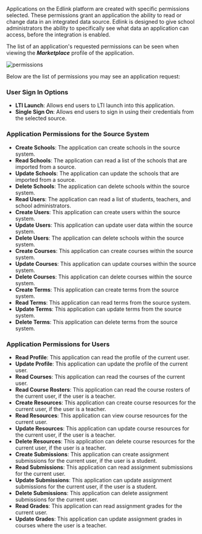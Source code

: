 Applications on the Edlink platform are created with specific permissions selected. These permissions grant an application the ability to read or change data in an integrated data source. Edlink is designed to give school administrators the ability to specifically see what data an application can access, before the integration is enabled.

The list of an application's requested permissions can be seen when viewing the ***Marketplace*** profile of the application.

![permissions](/documentation/media/dashboard/dev/application-permissions-school.jpg)

Below are the list of permissions you may see an application request:

### User Sign In Options
- **LTI Launch**: Allows end users to LTI launch into this application.
- **Single Sign On**: Allows end users to sign in using their credentials from the selected source.

### Application Permissions for the Source System
- **Create Schools**: The application can create schools in the source system.
- **Read Schools**: The application can read a list of the schools that are imported from a source.
- **Update Schools**: The application can update the schools that are imported from a source.
- **Delete Schools**: The application can delete schools within the source system.
- **Read Users**: The application can read a list of students, teachers, and school administrators.
- **Create Users**: This application can create users within the source system.
- **Update Users**: This application can update user data within the source system.
- **Delete Users**: The application can delete schools within the source system.
- **Create Courses**: This application can create courses within the source system.
- **Update Courses**: This application can update courses within the source system.
- **Delete Courses**: This application can delete courses within the source system.
- **Create Terms**: This application can create terms from the source system.
- **Read Terms**: This application can read terms from the source system.
- **Update Terms**: This application can update terms from the source system.
- **Delete Terms**: This application can delete terms from the source system.

### Application Permissions for Users
- **Read Profile**: This application can read the profile of the current user.
- **Update Profile**: This application can update the profile of the current user.
- **Read Courses**: This application can read the courses of the current user.
- **Read Course Rosters**: This application can read the course rosters of the current user, if the user is a teacher.
- **Create Resources**: This application can create course resources for the current user, if the user is a teacher.
- **Read Resources**: This application can view course resources for the current user.
- **Update Resources**: This application can update course resources for the current user, if the user is a teacher.
- **Delete Resources**: This application can delete course resources for the current user, if the user is a teacher.
- **Create Submissions**: This application can create assignment submissions for the current user, if the user is a student.
- **Read Submissions**: This application can read assignment submissions for the current user.
- **Update Submissions**: This application can update assignment submissions for the current user, if the user is a student.
- **Delete Submissions**: This application can delete assignment submissions for the current user.
- **Read Grades**: This application can read assignment grades for the current user.
- **Update Grades**: This application can update assignment grades in courses where the user is a teacher.
